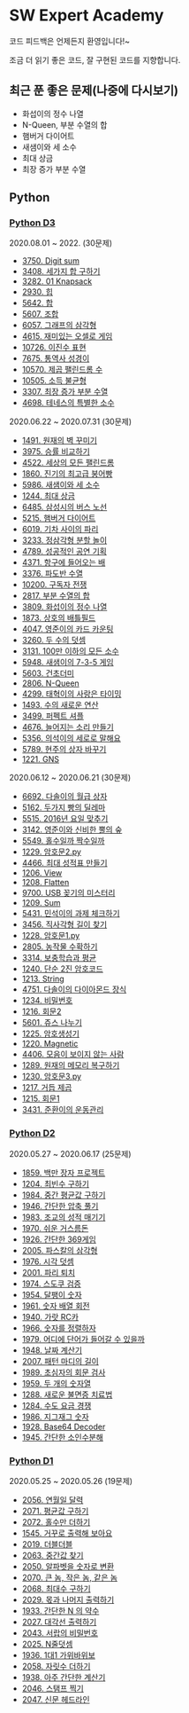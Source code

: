 # SW Expert Academy

코드 피드백은 언제든지 환영입니다!~

조금 더 읽기 좋은 코드, 잘 구현된 코드를 지향합니다.

## 최근 푼 좋은 문제(나중에 다시보기)

- 화섭이의 정수 나열
- N-Queen, 부분 수열의 합
- 햄버거 다이어트
- 새샘이와 세 소수
- 최대 상금
- 최장 증가 부분 수열

## Python

### [Python D3](./Python%20D3/)

2020.08.01 ~ 2022. (30문제)

- [3750. Digit sum](./Python%20D3/3750.%20Digit%20sum.py)
- [3408. 세가지 합 구하기](./Python%20D3/3408.%20세가지%20합%20구하기.py)
- [3282. 01 Knapsack](./Python%20D3/3282.%2001%20Knapsack.py)
- [2930. 힙](./Python%20D3/2930.%20힙.py)
- [5642. 합](./Python%20D3/5642.%20합.py)
- [5607. 조합](./Python%20D3/5607.%20조합.py)
- [6057. 그래프의 삼각형](./Python%20D3/6057.%20그래프의%20삼각형.py)
- [4615. 재미있는 오셀로 게임](./Python%20D3/4615.%20재미있는%20오셀로%20게임.py)
- [10726. 이진수 표현](./Python%20D3/10726.%20이진수%20표현.py)
- [7675. 통역사 성경이](./Python%20D3/7675.%20통역사%20성경이.py)
- [10570. 제곱 팰린드롬 수](./Python%20D3/10570.%20제곱%20팰린드롬%20수.py)
- [10505. 소득 불균형](./Python%20D3/10505.%20소득%20불균형.py)
- [3307. 최장 증가 부분 수열](./Python%20D3/3307.%20최장%20증가%20부분%20수열.py)
- [4698. 테네스의 특별한 소수](./Python%20D3/4698.%20테네스의%20특별한%20소수.py)

2020.06.22 ~ 2020.07.31 (30문제)

- [1491. 원재의 벽 꾸미기](Python%20D3/1491.%20원재의%20벽%20꾸미기.py)
- [3975. 승률 비교하기](./Python%20D3/3975.%20승률%20비교하기.py)
- [4522. 세상의 모든 팰린드롬](./Python%20D3/4522.%20세상의%20모든%20팰린드롬.py)
- [1860. 진기의 최고급 붕어빵](./Python%20D3/1860.%20진기의%20최고급%20붕어빵.py)
- [5986. 새샘이와 세 소수](./Python%20D3/5986.%20새샘이와%20세%20소수.py)
- [1244. 최대 상금](Python%20D3/1244.%20최대%20상금.py)
- [6485. 삼성시의 버스 노선](./Python%20D3/6485.%20삼성시의%20버스%20노선.py)
- [5215. 햄버거 다이어트](./Python%20D3/5215.%20햄버거%20다이어트.py)
- [6019. 기차 사이의 파리](./Python%20D3/6019.%20기차%20사이의%20파리.py)
- [3233. 정삼각형 분할 놀이](./Python%20D3/3233.%20정삼각형%20분할%20놀이.py)
- [4789. 성공적인 공연 기획](Python%20D3/4789.%20성공적인%20공연%20기획.py)
- [4371. 항구에 들어오는 배](./Python%20D3/4371.%20항구에%20들어오는%20배.py)
- [3376. 파도반 수열](./Python%20D3/3376.%20파도반%20수열.py)
- [10200. 구독자 전쟁](./Python%20D3/10200.%20구독자%20전쟁.py)
- [2817. 부분 수열의 합](./Python%20D3/2817.%20부분%20수열의%20합.py)
- [3809. 화섭이의 정수 나열](./Python%20D3/3809.%20화섭이의%20정수%20나열.py)
- [1873. 상호의 배틀필드](./Python%20D3/1873.%20상호의%20배틀필드.py)
- [4047. 영준이의 카드 카운팅](./Python%20D3/4047.%20영준이의%20카드%20카운팅.py)
- [3260. 두 수의 덧셈](./Python%20D3/3260.%20두%20수의%20덧셈.py)
- [3131. 100만 이하의 모든 소수](./Python%20D3/3131.%20100만%20이하의%20모든%20소수.py)
- [5948. 새샘이의 7-3-5 게임](./Python%20D3/5948.%20새샘이의%207-3-5%20게임.py)
- [5603. 건초더미](./Python%20D3/5603.%20건초더미.py)
- [2806. N-Queen](./Python%20D3/2806.%20N-Queen.py)
- [4299. 태혁이의 사랑은 타이밍](./Python%20D3/4299.%20태혁이의%20사랑은%20타이밍.py)
- [1493. 수의 새로운 연산](./Python%20D3/1493.%20수의%20새로운%20연산.py)
- [3499. 퍼펙트 셔플](./Python%20D3/3499.%20퍼펙트%20셔플.py)
- [4676. 늘어지는 소리 만들기](./Python%20D3/4676.%20늘어지는%20소리%20만들기.py)
- [5356. 의석이의 세로로 말해요](./Python%20D3/5356.%20의석이의%20세로로%20말해요.py)
- [5789. 현주의 상자 바꾸기](./Python%20D3/5789.%20현주의%20상자%20바꾸기.py)
- [1221. GNS](./Python%20D3/1221.%20GNS.py)

2020.06.12 ~ 2020.06.21 (30문제)

- [6692. 다솔이의 월급 상자](./Python%20D3/6692.%20다솔이의%20월급%20상자.py)
- [5162. 두가지 빵의 딜레마](./Python%20D3/5162.%20두가지%20빵의%20딜레마.py)
- [5515. 2016년 요일 맞추기](./Python%20D3/5515.%202016년%20요일%20맞추기.py)
- [3142. 영준이와 신비한 뿔의 숲](./Python%20D3/3142.%20영준이와%20신비한%20뿔의%20숲.py)
- [5549. 홀수일까 짝수일까](./Python%20D3/5549.%20홀수일까%20짝수일까.py)
- [1229. 암호문2.py](./Python%20D3/1229.%20암호문2.py)
- [4466. 최대 성적표 만들기](./Python%20D3/4466.%20최대%20성적표%20만들기.py)
- [1206. View](./Python%20D3/1206.%20View.py)
- [1208. Flatten](./Python%20D3/1208.%20Flatten.py)
- [9700. USB 꽂기의 미스터리](./Python%20D3/9700.%20USB%20꽂기의%20미스터리.py)
- [1209. Sum](./Python%20D3/1209.%20Sum.py)
- [5431. 민석이의 과제 체크하기](./Python%20D3/5431.%20민석이의%20과제%20체크하기.py)
- [3456. 직사각형 길이 찾기](./Python%20D3/3456.%20직사각형%20길이%20찾기.py)
- [1228. 암호문1.py](./Python%20D3/1228.%20암호문1.py)
- [2805. 농작물 수확하기](./Python%20D3/2805.%20농작물%20수확하기.py)
- [3314. 보충학습과 평균](./Python%20D3/3314.%20보충학습과%20평균.py)
- [1240. 단순 2진 암호코드](./Python%20D3/1240.%20단순%202진%20암호코드.py)
- [1213. String](./Python%20D3/1213.%20String.py)
- [4751. 다솔이의 다이아몬드 장식](./Python%20D3/4751.%20다솔이의%20다이아몬드%20장식.py)
- [1234. 비밀번호](./Python%20D3/1234.%20비밀번호.py)
- [1216. 회문2](./Python%20D3/1216.%20회문2.py)
- [5601. 쥬스 나누기](./Python%20D3/5601.%20쥬스%20나누기.py)
- [1225. 암호생성기](./Python%20D3/1225.%20암호생성기.py)
- [1220. Magnetic](./Python%20D3/1220.%20Magnetic.py)
- [4406. 모음이 보이지 않는 사람](./Python%20D3/4406.%20모음이%20보이지%20않는%20사람.py)
- [1289. 원재의 메모리 복구하기](./Python%20D3/1289.%20원재의%20메모리%20복구하기.py)
- [1230. 암호문3.py](./Python%20D3/1230.%20암호문3.py)
- [1217. 거듭 제곱](./Python%20D3/1217.%20거듭%20제곱.py)
- [1215. 회문1](./Python%20D3/1215.%20회문1.py)
- [3431. 준환이의 운동관리](./Python%20D3/3431.%20준환이의%20운동관리.txt)

### [Python D2](./Python%20D2/)

2020.05.27 ~ 2020.06.17 (25문제)

- [1859. 백만 장자 프로젝트](./Python%20D2/1859.%20백만%20장자%20프로젝트.py)
- [1204. 최빈수 구하기](./Python%20D2/1204.%20최빈수%20구하기.py)
- [1984. 중간 평균값 구하기](./Python%20D2/1984.%20중간%20평균값%20구하기.py)
- [1946. 간단한 압축 풀기](./Python%20D2/1946.%20간단한%20압축%20풀기.py)
- [1983. 조교의 성적 매기기](./Python%20D2/1983.%20조교의%20성적%20매기기.py)
- [1970. 쉬운 거스름돈](./Python%20D2/1970.%20쉬운%20거스름돈.py)
- [1926. 간단한 369게임](./Python%20D2/1926.%20간단한%20369게임.py)
- [2005. 파스칼의 삼각형](./Python%20D2/2005.%20파스칼의%20삼각형.py)
- [1976. 시각 덧셈](./Python%20D2/1976.%20시각%20덧셈.py)
- [2001. 파리 퇴치](./Python%20D2/2001.%20파리%20퇴치.py)
- [1974. 스도쿠 검증](./Python%20D2/1974.%20스도쿠%20검증.py)
- [1954. 달팽이 숫자](./Python%20D2/1954.%20달팽이%20숫자.py)
- [1961. 숫자 배열 회전](./Python%20D2/1961.%20숫자%20배열%20회전.py)
- [1940. 가랏 RC카](./Python%20D2/1940.%20가랏%20RC카.py)
- [1966. 숫자를 정렬하자](./Python%20D2/1966.%20숫자를%20정렬하자.py)
- [1979. 어디에 단어가 들어갈 수 있을까](./Python%20D2/1979.%20어디에%20단어가%20들어갈%20수%20있을까.py)
- [1948. 날짜 계산기](./Python%20D2/1948.%20날짜%20계산기.py)
- [2007. 패턴 마디의 길이](./Python%20D2/2007.%20패턴%20마디의%20길이.py)
- [1989. 초심자의 회문 검사](./Python%20D2/1989.%20초심자의%20회문%20검사.py)
- [1959. 두 개의 숫자열](./Python%20D2/1959.%20두%20개의%20숫자열.py)
- [1288. 새로운 불면증 치료법](.Python%20D2/1288.%20새로운%20불면증%20치료법.py)
- [1284. 수도 요금 경쟁](./Python%20D2/1284.%20수도%20요금%20경쟁.py)
- [1986. 지그재그 숫자](./Python%20D2/1986.%20지그재그%20숫자.py)
- [1928. Base64 Decoder](./Python%20D2/1928.%20Base64%20Decoder.py)
- [1945. 간단한 소인수분해](./Python%20D2/1945.%20간단한%20소인수분해.py)

### [Python D1](./Python%20D1/)

2020.05.25 ~ 2020.05.26 (19문제)

- [2056. 연월일 달력](./Python%20D1/2056.%20연월일%20달력.py)
- [2071. 평균값 구하기](./Python%20D1/2071.%20평균값%20구하기.py)
- [2072. 홀수만 더하기](./Python%20D1/2072.%20홀수만%20더하기.py)
- [1545. 거꾸로 출력해 보아요](./Python%20D1/1545.%20거꾸로%20출력해%20보아요.py)
- [2019. 더블더블](./Python%20D1/2019.%20더블더블.py)
- [2063. 중간값 찾기](./Python%20D1/2063.%20중간값%20찾기.py)
- [2050. 알파벳을 숫자로 변환](./Python%20D1/2050.%20알파벳을%20숫자로%20변환.py)
- [2070. 큰 놈, 작은 놈, 같은 놈](./Python%20D1/2070.%20큰%20놈,%20작은%20놈,%20같은%20놈.py)
- [2068. 최대수 구하기](./Python%20D1/2068.%20최대수%20구하기.py)
- [2029. 몫과 나머지 출력하기](./Python%20D1/2029.%20몫과%20나머지%20출력하기.py)
- [1933. 간단한 N 의 약수](./Python%20D1/1933.%20간단한%20N%20의%20약수.py)
- [2027. 대각선 출력하기](./Python%20D1/2027.%20대각선%20출력하기.py)
- [2043. 서랍의 비밀번호](./Python%20D1/2043.%20서랍의%20비밀번호.py)
- [2025. N줄덧셈](./Python%20D1/2025.%20N줄덧셈.py)
- [1936. 1대1 가위바위보](./Python%20D1/1936.%201대1%20가위바위보.py)
- [2058. 자릿수 더하기](./Python%20D1/2058.%20자릿수%20더하기.py)
- [1938. 아주 간단한 계산기](./Python%20D1/1938.%20아주%20간단한%20계산기.py)
- [2046. 스탬프 찍기](./Python%20D1/2046.%20스탬프%20찍기.py)
- [2047. 신문 헤드라인](./Python%20D1/2047.%20신문%20헤드라인.py)
